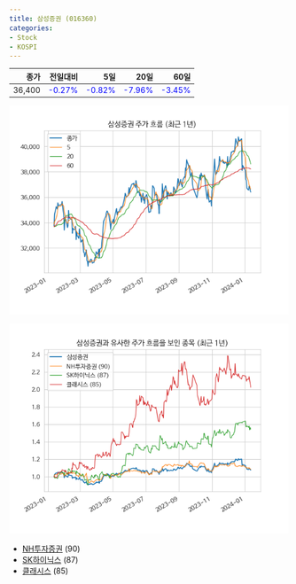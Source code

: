 ```yaml
---
title: 삼성증권 (016360)
categories:
- Stock
- KOSPI
---
```


|종가|전일대비|5일|20일|60일|
|---:|-------:|--:|---:|---:|
|36,400|<span style="color: blue">-0.27%</span>|<span style="color: blue">-0.82%</span>|<span style="color: blue">-7.96%</span>|<span style="color: blue">-3.45%</span>|


<!-- more -->

![016360](/assets/images/stock/016360.png)

![016360](/assets/images/stock/016360_sim.png)

- [NH투자증권](/005940/) (90)
- [SK하이닉스](/000660/) (87)
- [클래시스](//214150/) (85)